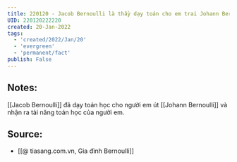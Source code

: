 ```yaml
---
title: 220120 - Jacob Bernoulli là thầy dạy toán cho em trai Johann Bernoulli
UID: 220120222220
created: 20-Jan-2022
tags:
  - 'created/2022/Jan/20'
  - 'evergreen'
  - 'permanent/fact'
publish: False
---
```

## Notes:
[[Jacob Bernoulli]] đã dạy toán học cho người em út [[Johann Bernoulli]] và nhận ra tài năng toán học của người em.

## Source:
- [[@ tiasang.com.vn, Gia đình Bernoulli]]

